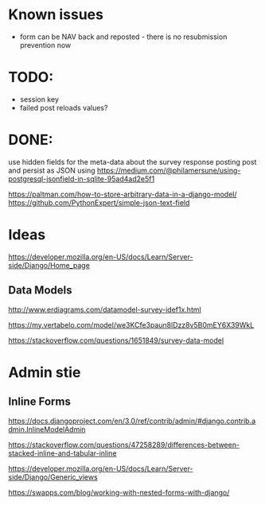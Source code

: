 # Known issues
- form can be NAV back and reposted - there is no resubmission prevention now

# TODO:
- session key
- failed post reloads values?

# DONE:
use hidden fields for the meta-data about the survey response posting
post and persist as JSON using https://medium.com/@philamersune/using-postgresql-jsonfield-in-sqlite-95ad4ad2e5f1

https://paltman.com/how-to-store-arbitrary-data-in-a-django-model/
https://github.com/PythonExpert/simple-json-text-field

# Ideas
https://developer.mozilla.org/en-US/docs/Learn/Server-side/Django/Home_page


## Data Models

http://www.erdiagrams.com/datamodel-survey-idef1x.html

https://my.vertabelo.com/model/we3KCfe3paun8lDzz8v5B0mEY6X39WkL

https://stackoverflow.com/questions/1651849/survey-data-model


# Admin stie
## Inline Forms

https://docs.djangoproject.com/en/3.0/ref/contrib/admin/#django.contrib.admin.InlineModelAdmin

https://stackoverflow.com/questions/47258289/differences-between-stacked-inline-and-tabular-inline


https://developer.mozilla.org/en-US/docs/Learn/Server-side/Django/Generic_views

https://swapps.com/blog/working-with-nested-forms-with-django/



